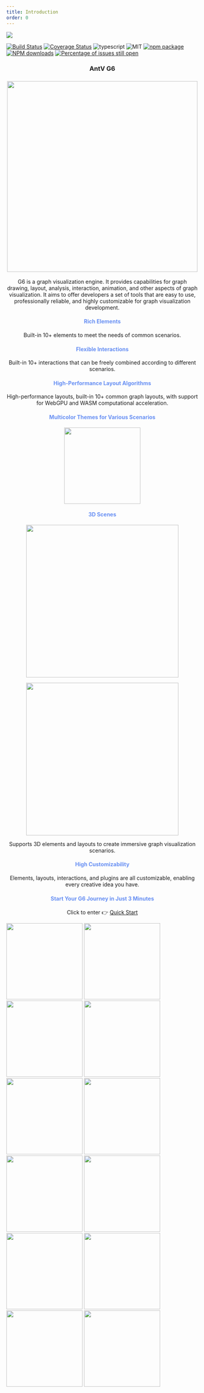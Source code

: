 ```yaml
---
title: Introduction
order: 0
---
```


![](https://user-images.githubusercontent.com/6113694/45008751-ea465300-b036-11e8-8e2a-166cbb338ce2.png)

[![Build Status](https://github.com/antvis/g6/workflows/build/badge.svg?branch=v5)](https://github.com/antvis//actions)
[![Coverage Status](https://img.shields.io/coveralls/github/antvis/G6/v5.svg)](https://coveralls.io/github/antvis/G6?branch=v5)
![typescript](https://img.shields.io/badge/language-typescript-red.svg)
![MIT](https://img.shields.io/badge/license-MIT-000000.svg)
[![npm package](https://img.shields.io/npm/v/@antv/g6.svg)](https://www.npmjs.com/package/@antv/g6)
[![NPM downloads](http://img.shields.io/npm/dm/@antv/g6.svg)](https://npmjs.org/package/@antv/g6)
[![Percentage of issues still open](http://isitmaintained.com/badge/open/antvis/g6.svg)](http://isitmaintained.com/project/antvis/g6 'Percentage of issues still open')

<h3 style="text-align: center;">AntV G6</h3>

<h3 style="text-align: center;"><image width="500" src="https://gw.alipayobjects.com/mdn/rms_f8c6a0/afts/img/A*zTjwQaXokeQAAAAAAAAAAABkARQnAQ" /></h3>

<p style="text-align: center;">G6 is a graph visualization engine. It provides capabilities for graph drawing, layout, analysis, interaction, animation, and other aspects of graph visualization. It aims to offer developers a set of tools that are easy to use, professionally reliable, and highly customizable for graph visualization development.</p>

<h4 style="text-align: center; color: #678ff3;">Rich Elements</h4>

<p style="text-align: center;">Built-in 10+ elements to meet the needs of common scenarios.</p>

<h4 style="text-align: center; color: #678ff3;">Flexible Interactions</h4>

<p style="text-align: center;">Built-in 10+ interactions that can be freely combined according to different scenarios.</p>

<h4 style="text-align: center; color: #678ff3;">High-Performance Layout Algorithms</h4>

<p style="text-align: center;">High-performance layouts, built-in 10+ common graph layouts, with support for WebGPU and WASM computational acceleration.</p>

<h4 style="text-align: center; color: #678ff3;">Multicolor Themes for Various Scenarios</h4>

<p style="text-align: center;"><img height="200" src="https://mdn.alipayobjects.com/huamei_qa8qxu/afts/img/A*QjJoSbD7GTwAAAAAAAAAAAAADmJ7AQ/original"></p>

<h4 style="text-align: center; color: #678ff3;">3D Scenes</h4>

<p style="text-align: center;"><img width="400" src="https://mdn.alipayobjects.com/huamei_qa8qxu/afts/img/A*IUOnSbLisyoAAAAAAAAAAAAADmJ7AQ/original"></p>

<p style="text-align: center;"><img width="400" src="https://mdn.alipayobjects.com/huamei_qa8qxu/afts/img/A*BK0OSYplirUAAAAAAAAAAAAADmJ7AQ/original"></p>

<p style="text-align: center;">Supports 3D elements and layouts to create immersive graph visualization scenarios.</p>

<h4 style="text-align: center; color: #678ff3;">High Customizability</h4>

<p style="text-align: center;">Elements, layouts, interactions, and plugins are all customizable, enabling every creative idea you have.</p>

<h4 style="text-align: center; color: #678ff3;">Start Your G6 Journey in Just 3 Minutes</h4>

<p style="text-align: center;">Click to enter 👉 <a href="/manual/getting-started/quick-start">Quick Start</a></p>

<div>
<image width="200" src="https://mdn.alipayobjects.com/huamei_qa8qxu/afts/img/A*YXHtRZUKAZcAAAAAAAAAAAAADmJ7AQ/original" />
<image width="200" src="https://mdn.alipayobjects.com/huamei_qa8qxu/afts/img/A*VChnTLySxScAAAAAAAAAAAAADmJ7AQ/original" />
<image width="200" src="https://mdn.alipayobjects.com/huamei_qa8qxu/afts/img/A*tqlbS7ukmYUAAAAAAAAAAAAADmJ7AQ/original" />
<image width="200" src="https://mdn.alipayobjects.com/huamei_qa8qxu/afts/img/A*I5uDQZWTzMsAAAAAAAAAAAAADmJ7AQ/original" />
<image width="200" src="https://mdn.alipayobjects.com/huamei_qa8qxu/afts/img/A*hnLoRJR8EvMAAAAAAAAAAAAADmJ7AQ/original" />
<image width="200" src="https://mdn.alipayobjects.com/huamei_qa8qxu/afts/img/A*8LqvQJ09-EEAAAAAAAAAAAAADmJ7AQ/original" />
<image width="200" src="https://mdn.alipayobjects.com/huamei_qa8qxu/afts/img/A*UgMZS6vrUlgAAAAAAAAAAAAADmJ7AQ/original" />
<image width="200" src="https://mdn.alipayobjects.com/huamei_qa8qxu/afts/img/A*SDQKSb8gcxgAAAAAAAAAAAAADmJ7AQ/original" />
<image width="200" src="https://mdn.alipayobjects.com/huamei_qa8qxu/afts/img/A*ZC1CT7q0fM4AAAAAAAAAAAAADmJ7AQ/original" />
<image width="200" src="https://mdn.alipayobjects.com/huamei_qa8qxu/afts/img/A*YMxxTZwt54UAAAAAAAAAAAAADmJ7AQ/original" />
<image width="200" src="https://mdn.alipayobjects.com/huamei_qa8qxu/afts/img/A*h3eWT4loiTwAAAAAAAAAAAAADmJ7AQ/original" />
<image width="200" src="https://mdn.alipayobjects.com/huamei_qa8qxu/afts/img/A*XTcoRKPMDloAAAAAAAAAAAAADmJ7AQ/original" />
</div>
